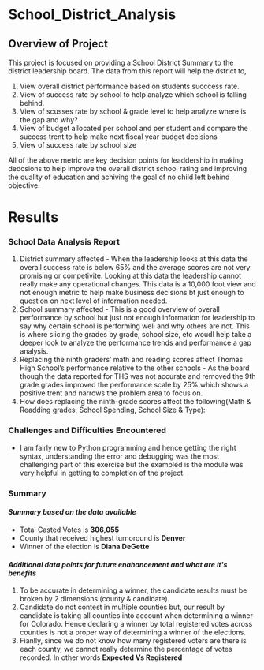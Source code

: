 # School_District_Analysis
## Overview of Project
This project is focused on providing a School District Summary to the district leadership board. The data from this report will help the dstrict to,

1. View overall district performance based on students succcess rate. 
2. View of success rate by school to help analyze which school is falling behind.
3. View of scusses rate by school & grade level to help analyze where is the gap and why? 
4. View of budget allocated per school and per student and compare the success trent to help make next fiscal year budget decisions
5. View of success rate by school size 

All of the above metric are key decision points for leaddership in making dedcsions to help improve the overall district school rating and improving the quality of education and achiving the goal of no child left behind objective.
  


# Results
### School Data Analysis Report
1.  District summary affected - When the leadership looks at this data the overall success rate is below 65% and the average scores are not very promising or competivite. Looking at this data the leadership cannot really make any operational changes. This data is a 10,000 foot view and not enough metric to help make business decisions bt just enough to question on next level of information needed.
2.  School summary affected - This is a good overview of overall performance by school but just not enough information for leadership to say why certain school is performing well and why others are not. This is where slicing the grades by grade, school size, etc woudl help take a deeper look to analyze the performance trends and performance a gap analysis.
3.  Replacing the ninth graders’ math and reading scores affect Thomas High School’s performance relative to the other schools - As the board though the data reported for THS was not accurate and removed the 9th grade grades improved the performance scale by 25% which shows a positive trent and narrows the problem area to focus on.
4.  How does replacing the ninth-grade scores affect the following(Math & Readding grades, School Spending, School Size & Type):

                                                                                                                                                                      
### Challenges and Difficulties Encountered
* I am fairly new to Python programming and hence getting the right syntax, understanding the error and debugging was the most challenging part of this exercise but the exampled is the module was very helpful in getting to completion of the project. 

### Summary
#### *Summary based on the data available*
* Total Casted Votes is **306,055**
* County that received highest turnoround is **Denver**
* Winner of the election is **Diana DeGette**

#### *Additional data points for future enahancement and what are it's benefits*
1. To be accurate in determining a winner, the candidate results must be broken by 2 dimensions (county & candidate).
2. Candidate do not contest in multiple counties but, our result by candidate is taking all counties into account when determining a winner for Colorado. Hence declaring a winner by total registered votes across counties is not a proper way of determining a winner of the elections. 
3. Fianlly, since we do not know how many registered voters are there is each county, we cannot really determine the percentage of votes recorded. In other words **Expected Vs Registered**

